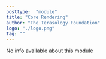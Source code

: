 ```yaml
---
posttype:  "module"  
title: "Core Rendering"
author: "The Terasology Foundation"
logo: "./logo.png"
Tag: ""
---
```

No info available about this module
